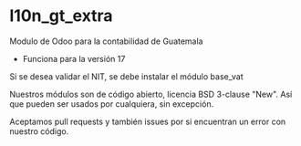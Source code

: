 # l10n_gt_extra
Modulo de Odoo para la contabilidad de Guatemala

- Funciona para la versión 17

Si se desea validar el NIT, se debe instalar el módulo base_vat

Nuestros módulos son de código abierto, licencia BSD 3-clause "New". Así que pueden ser usados por cualquiera, sin excepción.

Aceptamos pull requests y también issues por si encuentran un error con nuestro código.
